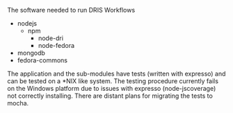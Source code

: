 The software needed to run DRIS Workflows

* nodejs
  * npm
    * node-dri
    * node-fedora
* mongodb
* fedora-commons

The application and the sub-modules have tests (written with expresso) and can be tested on a *NIX like system. The testing procedure currently fails on the Windows platform due to issues with expresso (node-jscoverage) not correctly installing. There are distant plans for migrating the tests to mocha.
